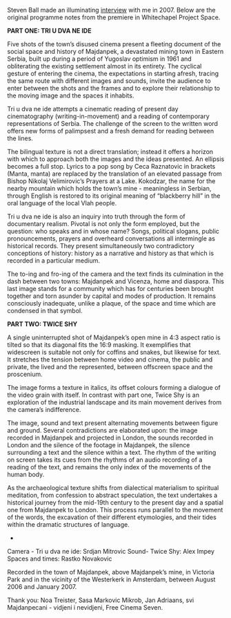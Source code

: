 





Steven Ball made an illuminating [interview](http://www.studycollection.co.uk/sundaysinmajdanpek/) with me in 2007. Below are the original programme notes from the premiere in Whitechapel Project Space.  

**PART ONE: TRI U DVA NE IDE**


Five shots of the town’s disused cinema present a fleeting document of the social space and history of Majdanpek, a devastated mining town in Eastern Serbia, built up during a period of Yugoslav optimism in 1961 and obliterating the existing settlement almost in its entirety. The cyclical gesture of entering the cinema, the expectations in starting afresh, tracing the same route with different images and sounds, invite the audience to enter between the shots and the frames and to explore their relationship to the moving image and the spaces it inhabits.

Tri u dva ne ide attempts a cinematic reading of present day cinematography (writing-in-movement) and a reading of contemporary representations of Serbia. The challenge of the screen to the written word offers new forms of palimpsest and a fresh demand for reading between the lines.

The bilingual texture is not a direct translation; instead it offers a horizon with which to approach both the images and the ideas presented. An ellipsis becomes a full stop. Lyrics to a pop song by Ceca Raznatovic in brackets (Manta, manta) are replaced by the translation of an elevated passage from Bishop Nikolaj Velimirovic’s Prayers at a Lake. Kokodzar, the name for the nearby mountain which holds the town’s mine - meaningless in Serbian, through English is restored to its original meaning of “blackberry hill” in the oral language of the local Vlah people.

Tri u dva ne ide is also an inquiry into truth through the form of documentary realism. Pivotal is not only the form employed, but the question: who speaks and in whose name? Songs, political slogans, public pronouncements, prayers and overheard conversations all intermingle as historical records. They present simultaneously two contradictory conceptions of history: history as a narrative and history as that which is recorded in a particular medium.

The to-ing and fro-ing of the camera and the text finds its culmination in the dash between two towns: Majdanpek and Vicenza, home and diaspora. This last image stands for a community which has for centuries been brought together and torn asunder by capital and modes of production. It remains consciously inadequate, unlike a plaque, of the space and time which are condensed in that symbol.


**PART TWO: TWICE SHY**

A single uninterrupted shot of Majdanpek’s open mine in 4:3 aspect ratio is tilted so that its diagonal fits the 16:9 masking. It exemplifies that widescreen is suitable not only for coffins and snakes, but likewise for text. It stretches the tension between home video and cinema, the public and private, the lived and the represented, between offscreen space and the proscenium.

The image forms a texture in italics, its offset colours forming a dialogue of the video grain with itself. In contrast with part one, Twice Shy is an exploration of the industrial landscape and its main movement derives from the camera’s indifference.

The image, sound and text present alternating movements between figure and ground. Several contradictions are elaborated upon: the image recorded in Majdanpek and projected in London, the sounds recorded in London and the silence of the footage in Majdanpek, the silence surrounding a text and the silence within a text. The rhythm of the writing on screen takes its cues from the rhythms of an audio recording of a reading of the text, and remains the only index of the movements of the human body.

As the archaeological texture shifts from dialectical materialism to spiritual meditation, from confession to abstract speculation, the text undertakes a historical journey from the mid-19th century to the present day and a spatial one from Majdanpek to London. This process runs parallel to the movement of the words, the excavation of their different etymologies, and their tides within the dramatic structures of language.



*
Camera - Tri u dva ne ide: Srdjan Mitrovic
Sound- Twice Shy: Alex Impey
Spaces and times: Rastko Novakovic

Recorded in the town of Majdanpek, above Majdanpek’s mine, in Victoria Park and in the vicinity of the Westerkerk in Amsterdam,
between August 2006 and January 2007.

Thank you: Noa Treister, Sasa Markovic Mikrob, Jan Adriaans, svi Majdanpecani - vidjeni i nevidjeni, Free Cinema Seven. 

